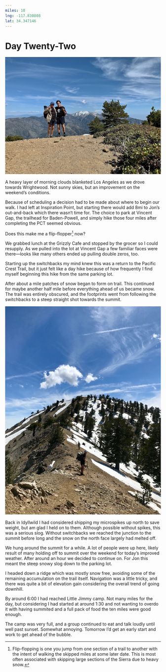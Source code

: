 ```yaml
---
miles: 10
lng: -117.830808
lat: 34.347146
---
```


# Day Twenty-Two

![r:75](2019-05-13.jpeg)

A heavy layer of morning clouds blanketed Los Angeles as we drove towards Wrightwood. Not sunny skies, but an improvement on the weekend’s conditions.

Because of scheduling a decision had to be made about where to begin our walk. I had left at Inspiration Point, but starting there would add 8mi to Jon’s out-and-back which there wasn‘t time for. The choice to park at Vincent Gap, the trailhead for Baden-Powell, and simply hike those four miles after completing the PCT seemed obvious.

Does this make me a flip-flopper[^1] now?

<!-- more -->

We grabbed lunch at the Grizzly Cafe and stopped by the grocer so I could resupply. As we pulled into the lot at Vincent Gap a few familiar faces were there—looks like many others ended up pulling double zeros, too.

Starting up the switchbacks my mind knew this was a return to the Pacific Crest Trail, but it just felt like a day hike because of how frequently I find myself beginning this hike from the same parking lot.

After about a mile patches of snow began to form on trail. This continued for maybe another half mile before everything ahead of us became snow. The trail was entirely obscured, and the footprints went from following the switchbacks to a steep straight shot towards the summit.

![r:133](2019-05-13-2.jpeg)

Back in Idyllwild I had considered shipping my microspikes up north to save weight, but am glad I held on to them. Although possible without spikes, this was a serious slog. Without switchbacks we reached the junction to the summit before long and the snow on the north face largely had melted off.

We hung around the summit for a while. A lot of people were up here, likely result of many holding off to summit over the weekend for today’s improved weather. After around an hour we decided to continue on. For Jon this meant the steep snowy slog down to the parking lot.

I headed down a ridge which was mostly snow free, avoiding some of the remaining accumulation on the trail itself. Navigation was a little tricky, and there was quite a bit of elevation gain considering the overall trend of going downhill.

By around 6:00 I had reached Little Jimmy camp. Not many miles for the day, but considering I had started at around 1:30 and not wanting to overdo it with having summited and a full pack of food the ten miles were good enough. 

The camp was very full, and a group continued to eat and talk loudly until well past sunset. Somewhat annoying. Tomorrow I’d get an early start and work to get ahead of the bubble.

[^1]: Flip-flopping is one you jump from one section of a trail to another with the intent of walking the skipped miles at some later date. This is most often associated with skipping large sections of the Sierra due to heavy snow.

